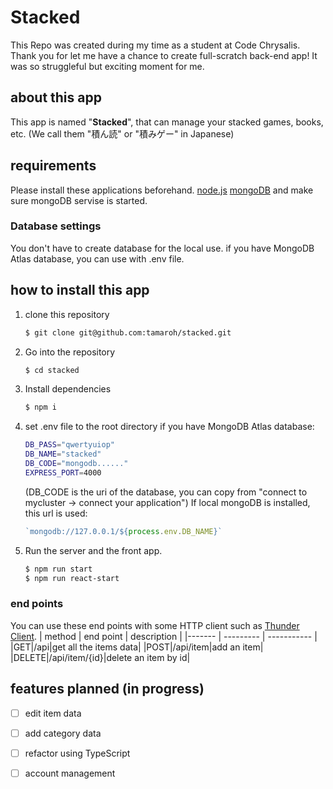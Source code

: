 # Stacked
This Repo was created during my time as a student at Code Chrysalis.
Thank you for let me have a chance to create full-scratch back-end app!
It was so struggleful but exciting moment for me.

## about this app
This app is named "__Stacked__", that can manage your stacked games, books, etc.
 (We call them "積ん読" or "積みゲー" in Japanese)

## requirements
Please install these applications beforehand.
[node.js](https://nodejs.org/)
[mongoDB](https://www.mongodb.com/ja-jp)
and make sure mongoDB servise is started.

### Database settings
You don't have to create database for the local use.
if you have MongoDB Atlas database, you can use with .env file.

## how to install this app
1. clone this repository
    ```zsh
    $ git clone git@github.com:tamaroh/stacked.git
    ```
1. Go into the repository
    ```zsh
    $ cd stacked
    ```
1. Install dependencies
    ```zsh
    $ npm i
    ```
2. set .env file to the root directory if you have MongoDB Atlas database:
    ```zsh
    DB_PASS="qwertyuiop"
    DB_NAME="stacked"
    DB_CODE="mongodb......"
    EXPRESS_PORT=4000
    ```
    (DB_CODE is the uri of the database, you can copy from "connect to mycluster -> connect your application")
    If local mongoDB is installed, this url is used:
    ```js
    `mongodb://127.0.0.1/${process.env.DB_NAME}`
    ```
    
3. Run the server and the front app.
    ```bash
    $ npm run start
    $ npm run react-start
    ```
    
### end points
You can use these end points with some HTTP client such as [Thunder Client](https://github.com/rangav/thunder-client-support).
| method | end point | description |
|------- | --------- | ----------- |
|GET|/api|get all the items data|
|POST|/api/item|add an item|
|DELETE|/api/item/{id}|delete an item by id|

## features planned (in progress)
- [ ] edit item data
- [ ] add category data
- [ ] refactor using TypeScript
- [ ] account management

